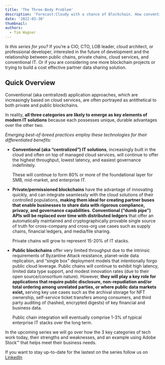 ```yaml
---
title: 'The Three-Body Problem'
description: 'Forecast:Cloudy with a chance of Blockchain. How conventional IT, private ledgers, and public blockchains will work together to usher in the Web 3.0 era'
date: '2022-03-30'
thumbnail: 
authors:
  - Tim Wagner
---
```

_Is this series for you?_
If you’re a CIO, CTO, LOB leader, cloud architect,  or professional developer, interested in the future of development and the relationship between public chains, private chains, cloud services, and conventional IT. Or if you are considering one more blockchain projects or trying to build a cost effective partner data sharing solution. 

## **Quick Overview**

Conventional (aka centralized) application approaches, which are increasingly based on cloud services, are often portrayed as antithetical to both private and public blockchains. 

In reality, **all three categories are likely to emerge as key elements of modern IT solutions** because each possesses unique, durable advantages over the other two.

*Emerging best-of-breed practices employ these technologies for their differentiated benefits:*

- **Conventional (aka “centralized”) IT solutions**, increasingly built in the cloud and often on top of managed cloud services, will continue to offer the highest throughput, lowest latency, and easiest governance indefinitely.
    
    These will continue to form 80% or more of the foundational layer for SMB, mid-market, and enterprise IT.
    
- **Private/permissioned blockchains** have the advantage of innovating quickly, and can integrate seamlessly with the cloud solutions of their controlled populations, **making them ideal for creating partner buses that enable businesses to share data with rigorous compliance, privacy, and governance capabilities.** 
**Conventional (“dumb pipe”) APIs will be replaced over time with distributed ledgers** that offer an automatically maintained and cryptographically provable single source of truth for cross-company and cross-org use cases such as supply chains, financial ledgers, and media/file sharing.
    
    Private chains will grow to represent 15-20% of IT stacks.
    
- **Public blockchains** offer very limited throughput due to the intrinsic requirements of Byzantine Attack resistance, planet-wide data replication, and “single box” deployment models that intentionally forgo public cloud leverage. Public chains will continue to exhibit high latency, limited data type support, and modest innovation rates (due to their open source/consortium nature). However, **they will play a key role for applications that require public disclosure, non-repudiation and/or total ordering among unrelated parties, or where public data markets exist,** serving key use cases such as the archival storage for NFT ownership, self-service ticket transfers among consumers, and third party auditing of (hashed, encrypted digests) of key financial and business data.
    
    Public chain integration will eventually comprise 1-3% of typical enterprise IT stacks over the long term.
    
In the upcoming series we will go over how the 3 key categories of tech work today, their strengths and weaknesses, and an example using Adobe Stock™️ that helps meet their business needs. 

If you want to stay up-to-date for the lastest on the series follow us on [LinkedIn](https://www.linkedin.com/company/vendiahq) 
